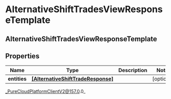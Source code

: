 # AlternativeShiftTradesViewResponseTemplate

## AlternativeShiftTradesViewResponseTemplate

## Properties

|Name | Type | Description | Notes|
|------------ | ------------- | ------------- | -------------|
| **entities** | [**[AlternativeShiftTradeResponse]**](AlternativeShiftTradeResponse) |  | [optional] |



_PureCloudPlatformClientV2@157.0.0_

